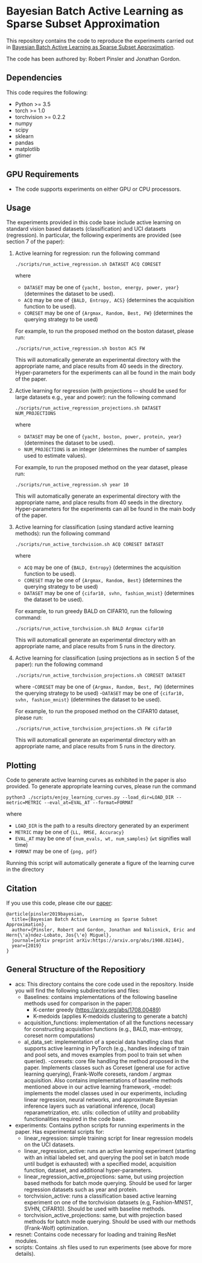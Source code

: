 # Bayesian Batch Active Learning as Sparse Subset Approximation
This repository contains the code to reproduce the experiments carried out in
[Bayesian Batch Active Learning as Sparse Subset Approximation](https://arxiv.org/abs/1908.02144).

The code has been authored by: Robert Pinsler and Jonathan Gordon.

## Dependencies

This code requires the following:
* Python  >= 3.5
* torch >= 1.0
* torchvision >= 0.2.2
* numpy
* scipy
* sklearn
* pandas
* matplotlib
* gtimer

## GPU Requirements
* The code supports experiments on either GPU or CPU processors.

## Usage
The experiments provided in this code base include active learning on standard vision based datasets (classification)
and UCI datasets (regression). In particular, the following experiments are provided (see section 7 of the
paper):

1. Active learning for regression: run the following command 

     ```./scripts/run_active_regression.sh DATASET ACQ CORESET```  

    where 
    - ```DATASET``` may be one of ```{yacht, boston, energy, power, year}``` (determines the dataset to be used).
    - ```ACQ```  may be one of ```{BALD, Entropy, ACS}``` (determines the acquisition function to be used).
    - ```CORESET``` may be one of ```{Argmax, Random, Best, FW}``` (determines the querying strategy to be used)  

    For example, to run the proposed method on the boston dataset, please run:
    
    ```./scripts/run_active_regression.sh boston ACS FW```

    This will automatically generate an experimental directory with the appropriate name, and place results from 40 seeds in
    the directory. Hyper-parameters for the experiments can all be found in the main body of the paper.
    
2. Active learning for regression (with projections -- should be used for large datasets e.g., year and power):
run the following command 

     ```./scripts/run_active_regression_projections.sh DATASET NUM_PROJECTIONS```  

    where 
    - ```DATASET``` may be one of ```{yacht, boston, power, protein, year}``` (determines the dataset to be used).
    - ```NUM_PROJECTIONS```  is an integer (determines the number of samples used to estimate values).  

    For example, to run the proposed method on the year dataset, please run:
    
    ```./scripts/run_active_regression.sh year 10```

    This will automatically generate an experimental directory with the appropriate name, and place results from 40 seeds in
    the directory. Hyper-parameters for the experiments can all be found in the main body of the paper.
    
3. Active learning for classification (using standard active learning methods): run the following command

   ```./scripts/run_active_torchvision.sh ACQ CORESET DATASET ```   
   
   where 
    - ```ACQ```  may be one of ```{BALD, Entropy}``` (determines the acquisition function to be used).
    - ```CORESET``` may be one of ```{Argmax, Random, Best}``` (determines the querying strategy to be used)
    - ```DATASET``` may be one of ```{cifar10, svhn, fashion_mnist}``` (determines the dataset to be used).
    
   For example, to run greedy BALD on CIFAR10, run the following command:
   
   ```./scripts/run_active_torchvision.sh BALD Argmax cifar10```
   
   This will automaticall generate an experimental directory with an appropriate name, and place results from
   5 runs in the directory.

4. Active learning for classification (using projections as in section 5 of the paper): run the following command

    ```./scripts/run_active_torchvision_projections.sh CORESET DATASET ```    

    where 
    -```CORESET``` may be one of ```{Argmax, Random, Best, FW}``` (determines the querying strategy to be used)
    -```DATASET``` may be one of ```{cifar10, svhn, fashion_mnist}``` (determines the dataset to be used).
    
    For example, to run the proposed method on the CIFAR10 dataset, please run:
    
    ```./scripts/run_active_torchvision_projections.sh FW cifar10```
    
    This will automaticall generate an experimental directory with an appropriate name, and place results from
    5 runs in the directory.
    
## Plotting
Code to generate active learning curves as exhibited in the paper is also provided. To generate appropriate learning curves,
please run the command 

    python3 ./scripts/enjoy_learning_curves.py --load_dir=LOAD_DIR --metric=METRIC --eval_at=EVAL_AT --format=FORMAT
    
where
- ```LOAD_DIR``` is the path to a results directory generated by an experiment
- ```METRIC``` may be one of ```{LL, RMSE, Accuracy}```
- ```EVAL_AT``` may be one of ```{num_evals, wt, num_samples}``` (```wt``` signifies wall time)
- ```FORMAT``` may be one of ```{png, pdf}```

Running this script will automatically generate a figure of the learning curve in the directory  


## Citation
If you use this code, please cite our [paper](https://arxiv.org/abs/1908.02144):
```
@article{pinsler2019bayesian,
  title={Bayesian Batch Active Learning as Sparse Subset Approximation},
  author={Pinsler, Robert and Gordon, Jonathan and Nalisnick, Eric and Hern{\'a}ndez-Lobato, Jos{\'e} Miguel},
  journal={arXiv preprint arXiv:https://arxiv.org/abs/1908.02144},
  year={2019}
}
```


## General Structure of the Repositiory

* acs: This directory contains the core code used in the repository. Inside you will find the following subdirectories and files:
    - Baselines: contains implementations of the following baseline methods used for comparison in the paper:
        - K-center greedy (https://arxiv.org/abs/1708.00489)
        - K-medoids (applies K-medoids clustering to generate a batch)
    - acquisition_functions: implementation of all the functions necessary for constructing acquisition functions (e.g.,
    BALD, max-entropy, coreset norm computations)
    - al_data_set: implementation of a special data handling class that supports active learning in PyTorch (e.g., handles
    indexing of train and pool sets, and moves examples from pool to train set when queried).
    -coresets: core file handling the method proposed in the paper. Implements classes such as Coreset (general use for
    active learning querying), Frank-Wolfe coresets, random / argmax acquisition. Also contains implementations of baseline
    methods mentioned above in our active learning framework,
    -model: implements the model classes used in our experiments, including linear  regression, neural networks,
    and approximate Bayesian inference layers such as variational inference, (local) reparametrization, etc.
    utils: collection of utility and probability functionalities required in the code base.
* experiments: Contains python scripts for running experiments in the paper. Has experimental scripts for:
    - linear_regression: simple training script for linear regression models on the UCI datasets.
    - linear_regression_active: runs an active learning experiment (starting with an initial labeled set, and querying
    the pool set in batch mode until budget is exhausted) with a specified model, acquisition function, dataset, and 
    additional hyper-parameters.
    - linear_regression_active_projections: same, but using projection based methods for batch mode querying. Should be 
    used for larger regression datasets such as year and protein.
    - torchvision_active: runs a classification based active learning experiment on one of the torchvision datasets (e.g,
    Fashion-MNIST, SVHN, CIFAR10). Should be used with baseline methods.
    - torchvision_active_projections: same, but with projection based methods for batch mode querying. Should be used 
    with our methods (Frank-Wolf) optimization.
* resnet: Contains code necessary for loading and training ResNet modules.
* scripts: Contains .sh files used to run experiments (see above for more details).
